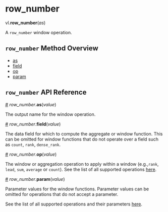 # row_number

vl.<b>row_number</b>(<em>as</em>)

A <code>row_number</code> window operation.

## <code>row_number</code> Method Overview

* <a href="#as">as</a>
* <a href="#field">field</a>
* <a href="#op">op</a>
* <a href="#param">param</a>

## <code>row_number</code> API Reference

<a id="as" href="#as">#</a>
<em>row_number</em>.<b>as</b>(<em>value</em>)

The output name for the window operation.

<a id="field" href="#field">#</a>
<em>row_number</em>.<b>field</b>(<em>value</em>)

The data field for which to compute the aggregate or window function. This can be omitted for window functions that do not operate over a field such as `count`, `rank`, `dense_rank`.

<a id="op" href="#op">#</a>
<em>row_number</em>.<b>op</b>(<em>value</em>)

The window or aggregation operation to apply within a window (e.g.,`rank`, `lead`, `sum`, `average` or `count`). See the list of all supported operations [here](https://vega.github.io/vega-lite/docs/window.html#ops).

<a id="param" href="#param">#</a>
<em>row_number</em>.<b>param</b>(<em>value</em>)

Parameter values for the window functions. Parameter values can be omitted for operations that do not accept a parameter.

See the list of all supported operations and their parameters [here](https://vega.github.io/vega-lite/docs/transforms/window.html).

